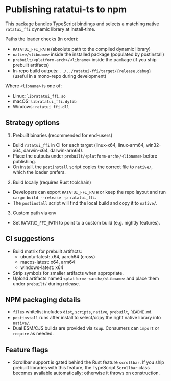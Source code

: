 # Publishing ratatui-ts to npm

This package bundles TypeScript bindings and selects a matching native `ratatui_ffi` dynamic library at install-time.

Paths the loader checks (in order):
- `RATATUI_FFI_PATH` (absolute path to the compiled dynamic library)
- `native/<libname>` inside the installed package (populated by postinstall)
- `prebuilt/<platform-arch>/<libname>` inside the package (if you ship prebuilt artifacts)
- In-repo build outputs: `../../ratatui-ffi/target/{release,debug}` (useful in a mono-repo during development)

Where `<libname>` is one of:
- Linux: `libratatui_ffi.so`
- macOS: `libratatui_ffi.dylib`
- Windows: `ratatui_ffi.dll`

## Strategy options

1) Prebuilt binaries (recommended for end-users)
- Build `ratatui_ffi` in CI for each target (linux-x64, linux-arm64, win32-x64, darwin-x64, darwin-arm64).
- Place the outputs under `prebuilt/<platform-arch>/<libname>` before publishing.
- On install, the `postinstall` script copies the correct file to `native/`, which the loader prefers.

2) Build locally (requires Rust toolchain)
- Developers can export `RATATUI_FFI_PATH` or keep the repo layout and run `cargo build --release -p ratatui_ffi`.
- The `postinstall` script will find the local build and copy it to `native/`.

3) Custom path via env
- Set `RATATUI_FFI_PATH` to point to a custom build (e.g. nightly features).

## CI suggestions

- Build matrix for prebuilt artifacts:
  - ubuntu-latest: x64, aarch64 (cross)
  - macos-latest: x64, arm64
  - windows-latest: x64
- Strip symbols for smaller artifacts when appropriate.
- Upload artifacts named `<platform>-<arch>/<libname>` and place them under `prebuilt/` during release.

## NPM packaging details

- `files` whitelist includes `dist`, `scripts`, `native`, `prebuilt`, `README.md`.
- `postinstall` runs after install to select/copy the right native library into `native/`.
- Dual ESM/CJS builds are provided via `tsup`. Consumers can `import` or `require` as needed.

## Feature flags

- Scrollbar support is gated behind the Rust feature `scrollbar`. If you ship prebuilt libraries with this feature, the TypeScript `Scrollbar` class becomes available automatically; otherwise it throws on construction.
